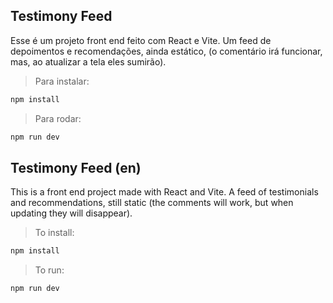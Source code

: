 ## Testimony Feed

Esse é um projeto front end feito com React e Vite. Um feed de depoimentos e recomendações, ainda estático, (o comentário irá funcionar, mas, ao atualizar a tela eles sumirão).

>Para instalar:

```sh
npm install

```

>Para rodar:

```sh
npm run dev

```

## Testimony Feed (en)

This is a front end project made with React and Vite. A feed of testimonials and recommendations, still static (the comments will work, but when updating they will disappear).

> To install:

```sh
npm install

```
> To run:

```sh
npm run dev
```
